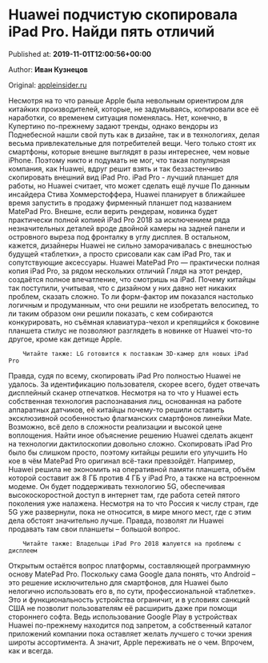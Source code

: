
# Huawei подчистую скопировала iPad Pro. Найди пять отличий

Published at: **2019-11-01T12:00:56+00:00**

Author: **Иван Кузнецов**

Original: [appleinsider.ru](https://appleinsider.ru/ipad/huawei-podchistuyu-skopirovala-ipad-pro-najdi-pyat-otlichij.html)

Несмотря на то что раньше Apple была невольным ориентиром для китайких производителей, которые, не задумываясь, копировали все её наработки, со временем ситуация поменялась. Нет, конечно, в Купертино по-прежнему задают тренды, однако вендоры из Поднебесной нашли свой путь как в дизайне, так и в технологиях, делая весьма привлекательные для потребителей вещи. Чего только стоят их смартфоны, которые внешне выглядят в разы интереснее, чем новые iPhone. Поэтому никто и подумать не мог, что такая популярная компания, как Huawei, вдруг решит взять и так беззастенчиво скопировать внешний вид iPad Pro.
iPad Pro - лучший планшет для работы, но Huawei считает, что может сделать ещё лучше
По данным инсайдера Стива Хоммерстоффера, Huawei планирует в ближайшее время запустить в продажу фирменный планшет под названием MatePad Pro. Внешне, если верить рендерам, новинка будет практически полной копией iPad Pro 2018 за исключением ряда незначительных деталей вроде двойной камеры на задней панели и островного выреза под фронталку в углу дисплея. В остальном, кажется, дизайнеры Huawei не сильно заморачивалась с внешностью будущей «таблетки», а просто срисовали как сам iPad Pro, так и сопутствующие аксессуары.
Huawei MatePad Pro — практически полная копия iPad Pro, за рядом нескольких отличий
Глядя на этот рендер, создаётся полное впечатление, что смотришь на iPad. Почему китайцы так поступили, учитывая, что с дизайном у них давно нет никаких проблем, сказать сложно. То ли форм-фактор им показался настолько логичным и продуманным, что они решили не изобретать велосипед, то ли таким образом они решили показать, с кем собираются конкурировать, но съёмная клавиатура-чехол и крепящийся к боковине планшета стилус не позволяют разглядеть в новинке от Huawei что-то другое, кроме как детище Apple.

        Читайте также: LG готовится к поставкам 3D-камер для новых iPad Pro
      
Правда, судя по всему, скопировать iPad Pro полностью Huawei не удалось. За идентификацию пользователя, скорее всего, будет отвечать дисплейный сканер отпечатков. Несмотря на то что у Huawei есть собственная технология распознавания лиц, основанная на работе аппаратных датчиков, её китайцы почему-то решили оставить эксклюзивной особенностью флагманских смартфонов линейки Mate. Возможно, всё дело в сложности реализации и высокой цене воплощения. Найти иное объяснение решению Huawei сделать акцент на технологии дактилоскопии довольно сложно.
Скопировать iPad Pro было бы слишком просто, поэтому китайцы решили его улучшить
Но кое в чём MatePad Pro оригинал всё-таки превзойдёт. Например, Huawei решила не экономить на оперативной памяти планшета, объём которой составит аж 8 ГБ против 4 ГБ у iPad Pro, а также на встроенном модеме. Он будет поддерживать технологию 5G, обеспечивая высокоскоростной доступ в интернет там, где работа сетей пятого поколения уже налажена. Несмотря на то что Россия к числу стран, где 5G уже развернули, пока не относится, в мире много мест, где с этим дела обстоят значительно лучше. Правда, позволят ли Huawei продавать там свои планшеты – большой вопрос.

        Читайте также: Владельцы iPad Pro 2018 жалуются на проблемы с дисплеем
      
Открытым остаётся вопрос платформы, составляющей программную основу MatePad Pro. Поскольку сама Google дала понять, что Android – это решение исключительно для смартфонов, для Huawei было нелогично использовать его в, по сути, профессиональной «таблетке». Это и функциональность устройства ограничит, и в условиях санкций США не позволит пользователям её расширить даже при помощи стороннего софта. Ведь использование Google Play в устройствах Huawei по-прежнему находится под запретом, а собственный каталог приложений компании пока оставляет желать лучшего с точки зрения широты ассортимента. А значит, Apple переживать не о чем. Впрочем, как и всегда.
